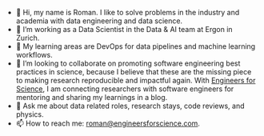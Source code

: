 - 👋 Hi, my name is Roman. I like to solve problems in the industry and academia with data engineering and data science. 
- 🔭 I’m working as a Data Scientist in the Data & AI team at Ergon in Zurich.
- 🌱 My learning areas are DevOps for data pipelines and machine learning workflows.
- 👯 I’m looking to collaborate on promoting software engineering best practices in science, because I believe that these are the missing piece to making research reproducible and impactful again. With [Engineers for Science](https://www.engineersforscience.com/), I am connecting researchers with software engineers for mentoring and sharing my learnings in a blog.
- 💬 Ask me about data related roles, research stays, code reviews, and physics. 
- 📫 How to reach me: roman@engineersforscience.com.

<!--
**romanwixinger/romanwixinger** is a ✨ _special_ ✨ repository because its `README.md` (this file) appears on your GitHub profile.
-->
